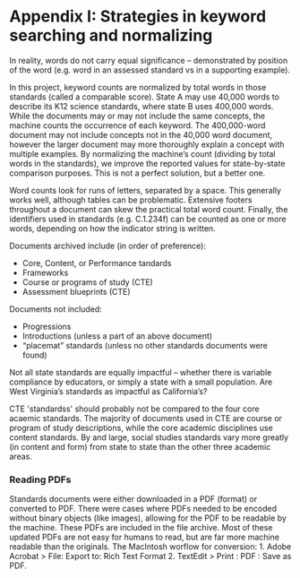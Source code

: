 # Appendix I: Strategies in keyword searching and normalizing

In reality, words do not carry equal significance – demonstrated by position of the word (e.g. word in an assessed standard vs in a supporting example). 

In this project, keyword counts are normalized by total words in those standards (called a comparable score).  State A may use 40,000 words to describe its K12 science standards, where state B uses 400,000 words.  While the documents may or may not include the same concepts, the machine counts the occurrence of each keyword.  The 400,000-word document may not include concepts not in the 40,000 word document, however the larger document may more thoroughly explain a concept with multiple examples.  By normalizing the machine’s count (dividing by total words in the standards), we improve the reported values for state-by-state comparison purposes. This is not a perfect solution, but a better one.

Word counts look for runs of letters, separated by a space. This generally works well, although tables can be problematic. Extensive footers throughout a document can skew the practical total word count. Finally, the identifiers used in standards (e.g. C.1.234f) can be counted as one or more words, depending on how the indicator string is written.

Documents archived include (in order of preference):
- Core, Content, or Performance tandards
- Frameworks
- Course or programs of study (CTE)
- Assessment blueprints (CTE)

Documents not included:
- Progressions
- Introductions (unless a part of an above document)
- “placemat” standards (unless no other standards documents were found)

Not all state standards are equally impactful – whether there is variable compliance by educators, or simply a state with a small population.  Are West Virginia’s standards as impactful as California’s?

CTE 'standardss' should probably not be compared to the four core acaemic standards.  The majority of documents used in CTE are course or program of study descriptions, while the core academic disciplines use content standards.  By and large, social studies standards vary more greatly (in content and form) from state to state than the other three academic areas.  

### Reading PDFs
Standards documents were either downloaded in a PDF (format) or converted to PDF.  There were cases where PDFs needed to be encoded without binary objects (like images), allowing for the PDF to be readable by the machine.  These PDFs are included in the file archive.  Most of these updated PDFs are not easy for humans to read, but are far more machine readable than the originals. The MacIntosh worflow for conversion: 1. Adobe Acrobat > File: Export to: Rich Text Format 2. TextEdit > Print : PDF : Save as PDF.


<!-- Global site tag (gtag.js) - Google Analytics -->
<script async src="https://www.googletagmanager.com/gtag/js?id=G-VJ281EFGY0"></script>
<script>
  window.dataLayer = window.dataLayer || [];
  function gtag(){dataLayer.push(arguments);}
  gtag('js', new Date());

  gtag('config', 'G-VJ281EFGY0');
</script><!-- Global site tag (gtag.js) - Google Analytics -->
<script async src="https://www.googletagmanager.com/gtag/js?id=G-VJ281EFGY0"></script>
<script>
  window.dataLayer = window.dataLayer || [];
  function gtag(){dataLayer.push(arguments);}
  gtag('js', new Date());

  gtag('config', 'G-VJ281EFGY0');
</script>
